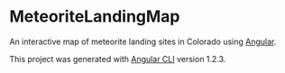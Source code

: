 # MeteoriteLandingMap

An interactive map of meteorite landing sites in Colorado using [Angular](https://angular.io/).

This project was generated with [Angular CLI](https://github.com/angular/angular-cli) version 1.2.3.
